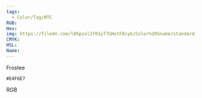 ```yaml
---
tags:
  - Color/Tag/NTC
RGB:
Hex:
img: https://filedn.com/l0hpzxl1f01yT7GHxtF8cyk/Color%20Snake/standard_csv_to_svg/%23/E4F6E7.svg
CMYK:
HSL:
Name:
---
```

Frostee
```palette
#E4F6E7
```
RGB
